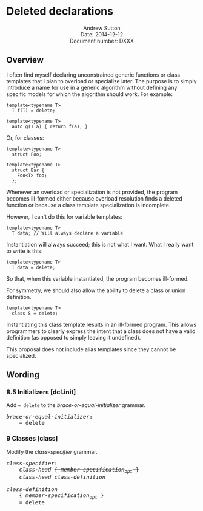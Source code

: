 Deleted declarations
===================================

<div style="text-align:center">
Andrew Sutton<br/>
Date: 2014-12-12<br/>
Document number: DXXX
</div>

## Overview

I often find myself declaring unconstrained generic functions or 
class templates that I plan to overload or specialize later.
The purpose is to simply introduce a name for use in a generic 
algorithm without defining any specific models for which the
algorithm should work. For example:

    template<typename T>
      T f(T) = delete;

    template<typename T>
      auto g(T a) { return f(a); }

Or, for classes:

    template<typename T>
      struct Foo;

    template<typename T>
      struct Bar {
        Foo<T> foo;
      };

Whenever an overload or specialization is not provided, the program
becomes ill-formed either because overload resolution finds a deleted
function or because a class template specialization is incomplete.

However, I can't do this for variable templates:

    template<typename T>
      T data; // Will always declare a variable

Instantiation will always succeed; this is not what I want. What
I really want to write is this:

    template<typename T>
      T data = delete;

So that, when this variable instantiated, the program becomes ill-formed.

For symmetry, we should also allow the ability to delete a class or
union definition.

    template<typename T>
      class S = delete;

Instantiating this class template results in an ill-formed program. This
allows programmers to clearly express the intent that a class does not
have a valid definition (as opposed to simply leaving it undefined).

This proposal does not include alias templates since they cannot be
specialized.

## Wording

### 8.5 Initializers [dcl.init]

Add `= delete` to the *brace-or-equal-initializer* grammar.

<pre><i>brace-or-equal-initializer</i>:
    = delete
</pre>

### 9 Classes [class]

Modify the *class-specifier* grammar.

<pre><i>class-specifier</i>:
    <i>class-head</i> <del>{ <i>member-specification<sub>opt</sub></i> }</del>
    <i>class-head</i> <i>class-definition</i>

<i>class-definition</i>
    { <i>member-specification<sub>opt</sub></i> }
    = delete
</pre>
